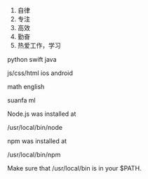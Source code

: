 1. 自律
2. 专注
3. 高效
4. 勤奋
5. 热爱工作，学习




python 
swift 
java

js/css/html
ios
android

math
english

suanfa
ml



Node.js was installed at

   /usr/local/bin/node

npm was installed at

   /usr/local/bin/npm

Make sure that /usr/local/bin is in your $PATH.
